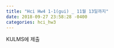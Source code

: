 ```yaml
---
title: "Hci Hw4 1-1(gui) _ 11월 13일까지"
date: 2018-09-27 23:58:28 -0400
categories: hci_hw3
---
```

KULMS에 제출

